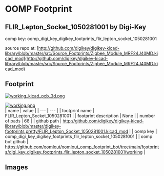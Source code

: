 # OOMP Footprint  
## FLIR_Lepton_Socket_1050281001  by Digi-Key  
  
oomp key: oomp_digi_key_digikey_footprints_flir_lepton_socket_1050281001  
  
source repo at: [http://github.com/digikey/digikey-kicad-library/blob/master/src/Source_Footprints/Zigbee_Module_MRF24J40MD.kicad_mod](http://github.com/digikey/digikey-kicad-library/blob/master/src/Source_Footprints/Zigbee_Module_MRF24J40MD.kicad_mod)  
## Footprint  
  
[![working_kicad_pcb_3d.png](working_kicad_pcb_3d_600.png)](working_kicad_pcb_3d.png)  
  
[![working.png](working_600.png)](working.png)  
| name | value | 
| --- | --- | 
| footprint name | FLIR_Lepton_Socket_1050281001 | 
| footprint description | None | 
| number of pads | 68 | 
| github path | http://github.com/digikey/digikey-kicad-library/blob/master/digikey-footprints.pretty/FLIR_Lepton_Socket_1050281001.kicad_mod | 
| oomp key | oomp_digi_key_digikey_footprints_flir_lepton_socket_1050281001 | 
| oomp bot github | https://github.com/oomlout/oomlout_oomp_footprint_bot/tree/main/footprints/digi_key_digikey_footprints_flir_lepton_socket_1050281001/working | 
## Images  
